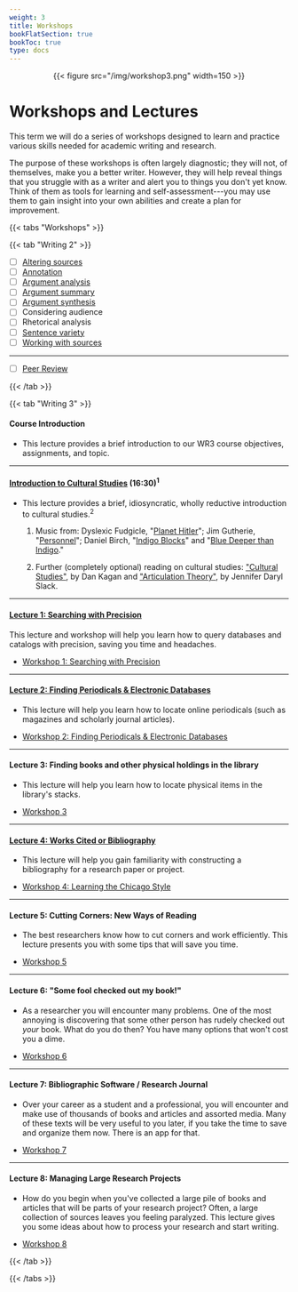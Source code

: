 ```yaml
---
weight: 3
title: Workshops
bookFlatSection: true
bookToc: true
type: docs
---
```


<div style="text-align:center">{{< figure src="/img/workshop3.png" width=150 >}}</div>

# Workshops and Lectures

This term we will do a series of workshops designed to learn and practice various skills needed for academic writing and research. 

The purpose of these workshops is often largely diagnostic; they will not, of themselves, make you a better writer. However, they will help reveal things that you struggle with as a writer and alert you to things you don't yet know. Think of them as tools for learning and self-assessment---you may use them to gain insight into your own abilities and create a plan for improvement. 

{{< tabs "Workshops" >}}

{{< tab "Writing 2" >}} 

- [ ] [Altering sources](/courses/workshops/altering-sources)
- [ ] [Annotation](/courses/workshops/annotation) 
- [ ] [Argument analysis](/courses/workshops/argument-analysis) 
- [ ] [Argument summary](/courses/workshops/argument-summary) 
- [ ] [Argument synthesis](/courses/workshops/argument-synthesis)
- [ ] Considering audience
- [ ] Rhetorical analysis 
- [ ] [Sentence variety](/courses/workshops/sentence-variety)
- [ ] [Working with sources](/courses/workshops/working-sources)

---

- [ ] [Peer Review](/courses/workshops/peer-review)


 {{< /tab >}}


{{< tab "Writing 3" >}} 

####  <i class="fas fa-microphone-alt"></i>  **Course Introduction**

- This lecture provides a brief introduction to our WR3 course objectives, assignments, and topic.


---

####  <i class="fas fa-microphone-alt"></i>  [**Introduction to Cultural Studies**](https://drive.google.com/file/d/1ySXGHf4Qgqki0BVb-L7fJMgeJDyEnPxi/view?usp=sharing) (16:30)<sup>1</sup>

- This lecture provides a brief, idiosyncratic, wholly reductive introduction to cultural studies.<sup>2</sup>

    1. Music from: [<i class="fas fa-music"></i>]() Dyslexic Fudgicle, "[Planet Hitler](https://freemusicarchive.org/music/Dyslexic_Fudgicle/Impossible_Doors/Dyslexic_Fudgicle_-_Impossible_Doors_-_05_Planet_Hitler)"; [<i class="fas fa-music"></i>]() Jim Gutherie, "[Personnel](https://jimguthrie.bandcamp.com/track/personnel)"; [<i class="fas fa-music"></i>]() Daniel Birch, "[Indigo Blocks](https://freemusicarchive.org/music/Daniel_Birch/indigo/daniel-birch-indigo-blocks)" and "[Blue Deeper than Indigo](https://freemusicarchive.org/music/Daniel_Birch/indigo/daniel-birch-blue-deeper-than-indigo)." 

    2. Further (completely optional) reading on cultural studies: <i class="fa fa-download"></i></i> ["Cultural Studies"](https://onlinelibrary-wiley-com.dartmouth.idm.oclc.org/share/YUNNR7IREVKNIMWIGVT8?target=10.1002/9781118766804.wbiect225), by Dan Kagan and <i class="fa fa-download"></i></i> ["Articulation Theory"](https://onlinelibrary-wiley-com.dartmouth.idm.oclc.org/share/G5R4EMRCTMF8WU5EFPYT?target=10.1002/9781118766804.wbiect177), by Jennifer Daryl Slack.
    
---

####  <i class="fas fa-microphone-alt"></i>  [**Lecture 1: Searching with Precision**](/courses/workshops/search-with-precision/)

This lecture and workshop will help you learn how to query databases and catalogs with precision, saving you time and headaches. 

- <i class="fa fa-wrench"></i> [Workshop 1: Searching with Precision](/courses/workshops/search-with-precision/)


---


####  <i class="fas fa-microphone-alt"></i>  [**Lecture 2: Finding Periodicals & Electronic Databases**](/courses/workshops/find-periodicals)

- This lecture will help you learn how to locate online periodicals (such as magazines and scholarly journal articles).

- <i class="fa fa-wrench"></i> [Workshop 2: Finding Periodicals & Electronic Databases](/courses/workshops/find-periodicals)

---

####  <i class="fas fa-microphone-alt"></i>  **Lecture 3: Finding books and other physical holdings in the library**

- This lecture will help you learn how to locate physical items in the library's stacks.

- <i class="fa fa-wrench"></i> [Workshop 3]()

---

####  <i class="fas fa-microphone-alt"></i>  [**Lecture 4: Works Cited or Bibliography**](/courses/workshops/bibliography/)

- This lecture will help you gain familiarity with constructing a bibliography for a research paper or project.


- <i class="fa fa-wrench"></i> [Workshop 4: Learning the Chicago Style](/courses/workshops/bibliography/)


---


####  <i class="fas fa-microphone-alt"></i>  **Lecture 5: Cutting Corners: New Ways of Reading** 

- The best researchers know how to cut corners and work efficiently. This lecture presents you with some tips that will save you time.

- <i class="fa fa-wrench"></i> [Workshop 5]()


---

####  <i class="fas fa-microphone-alt"></i>  **Lecture 6: "Some fool checked out my book!"**

- As a researcher you will encounter many problems. One of the most annoying is discovering that some other person has rudely checked out *your* book. What do you do then? You have many options that won't cost you a dime.

- <i class="fa fa-wrench"></i> [Workshop 6]()



---

####  <i class="fas fa-microphone-alt"></i>  **Lecture 7: Bibliographic Software / Research Journal**

- Over your career as a student and a professional, you will encounter and make use of thousands of books and articles and assorted media. Many of these texts will be very useful to you later, if you take the time to save and organize them now. There is an app for that. 

- <i class="fa fa-wrench"></i> [Workshop 7]()

---

####  <i class="fas fa-microphone-alt"></i>  **Lecture 8: Managing Large Research Projects**

- How do you begin when you've collected a large pile of books and articles that will be parts of your research project? Often, a large collection of sources leaves you feeling paralyzed. This lecture gives you some ideas about how to process your research and start writing.

- <i class="fa fa-wrench"></i> [Workshop 8]()


{{< /tab >}}


{{< /tabs >}}





